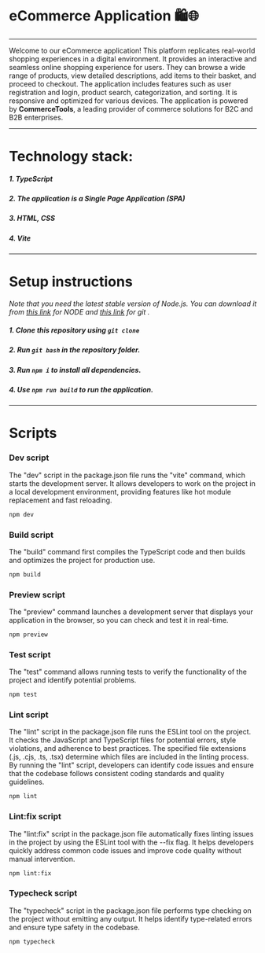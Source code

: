 # eCommerce Application 🛍️🌐
---
Welcome to our eCommerce application! This platform replicates real-world shopping experiences in a digital environment. It provides an interactive and seamless online shopping experience for users. They can browse a wide range of products, view detailed descriptions, add items to their basket, and proceed to checkout. The application includes features such as user registration and login, product search, categorization, and sorting. It is responsive and optimized for various devices. The application is powered by **CommerceTools**, a leading provider of commerce solutions for B2C and B2B enterprises.

---
# Technology stack:
##### 1. TypeScript
##### 2. The application is a Single Page Application (SPA)
##### 3. HTML, CSS
##### 4. Vite

---
# Setup instructions
*Note that you need the latest stable version of Node.js.  You can download it from [this link](https://nodejs.org/en/download) for NODE and [this link](https://git-scm.com/download/win) for git .*
##### 1. Clone this repository using `git clone` 
##### 2. Run `git bash` in the repository folder.
##### 3. Run `npm i` to install all dependencies.
##### 4. Use `npm run build` to run the application.
---
# Scripts

### Dev script
The "dev" script in the package.json file runs the "vite" command, which starts the development server. It allows developers to work on the project in a local development environment, providing features like hot module replacement and fast reloading.
```bash
npm dev
```

### Build script
The "build" command first compiles the TypeScript code and then builds and optimizes the project for production use.
```bash
npm build
```
### Preview script
The "preview" command launches a development server that displays your application in the browser, so you can check and test it in real-time.
```bash
npm preview
```

### Test script 
The "test" command allows running tests to verify the functionality of the project and identify potential problems.
```bash
npm test
```

### Lint script 
The "lint" script in the package.json file runs the ESLint tool on the project. It checks the JavaScript and TypeScript files for potential errors, style violations, and adherence to best practices. The specified file extensions (.js, .cjs, .ts, .tsx) determine which files are included in the linting process. By running the "lint" script, developers can identify code issues and ensure that the codebase follows consistent coding standards and quality guidelines.
```bash
npm lint
```

### Lint:fix script 
The "lint:fix" script in the package.json file automatically fixes linting issues in the project by using the ESLint tool with the --fix flag. It helps developers quickly address common code issues and improve code quality without manual intervention.
```bash
npm lint:fix
```

### Typecheck script 
The "typecheck" script in the package.json file performs type checking on the project without emitting any output. It helps identify type-related errors and ensure type safety in the codebase.
```bash
npm typecheck
```

